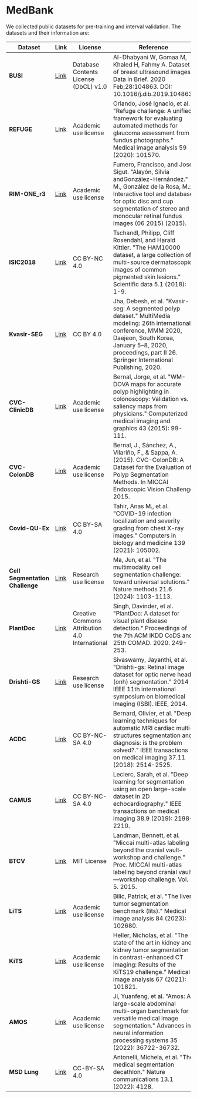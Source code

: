 # MedBank

We collected public datasets for pre-training and interval validation. The datasets and their information are:

| Dataset | Link | License | Reference |
| --- | --- | --- | --- |
| **BUSI** | [Link](https://www.kaggle.com/datasets/agneshyadav/breast-ultrasound-images-dataset-dataset-busi) | Database Contents License (DbCL) v1.0 | Al-Dhabyani W, Gomaa M, Khaled H, Fahmy A. Dataset of breast ultrasound images. Data in Brief. 2020 Feb;28:104863. DOI: 10.1016/j.dib.2019.104863. |
| **REFUGE** | [Link](https://refuge.grand-challenge.org/) | Academic use license | Orlando, José Ignacio, et al. "Refuge challenge: A unified framework for evaluating automated methods for glaucoma assessment from fundus photographs." Medical image analysis 59 (2020): 101570. |
| **RIM-ONE_r3** | [Link](https://www.idiap.ch/software/bob/docs/bob/bob.db.rimoner3/stable/index.html) | Academic use license | Fumero, Francisco, and Jose Sigut. "Alayón, Silvia andGonzález-Hernández." M., González de la Rosa, M.: Interactive tool and database for optic disc and cup segmentation of stereo and monocular retinal fundus images (06 2015) (2015). |
| **ISIC2018** | [Link](https://challenge.isic-archive.com/) | CC BY-NC 4.0 | Tschandl, Philipp, Cliff Rosendahl, and Harald Kittler. "The HAM10000 dataset, a large collection of multi-source dermatoscopic images of common pigmented skin lesions." Scientific data 5.1 (2018): 1-9. |
| **Kvasir-SEG** | [Link](https://datasets.simula.no/kvasir-seg/) | CC BY 4.0 | Jha, Debesh, et al. "Kvasir-seg: A segmented polyp dataset." MultiMedia modeling: 26th international conference, MMM 2020, Daejeon, South Korea, January 5–8, 2020, proceedings, part II 26. Springer International Publishing, 2020. |
| **CVC-ClinicDB** | [Link](https://polyp.grand-challenge.org/CVCClinicDB/) | Academic use license | Bernal, Jorge, et al. "WM-DOVA maps for accurate polyp highlighting in colonoscopy: Validation vs. saliency maps from physicians." Computerized medical imaging and graphics 43 (2015): 99-111. |
| **CVC-ColonDB** | [Link](http://vi.cvc.uab.es/colon-qa/cvccolondb/) | Academic use license | Bernal, J., Sánchez, A., Vilariño, F., & Sappa, A. (2015). CVC-ColonDB: A Dataset for the Evaluation of Polyp Segmentation Methods. In MICCAI Endoscopic Vision Challenge 2015. |
| **Covid-QU-Ex** | [Link](https://www.kaggle.com/datasets/anasmohammedtahir/covidqu) | CC BY-SA 4.0 | Tahir, Anas M., et al. "COVID-19 infection localization and severity grading from chest X-ray images." Computers in biology and medicine 139 (2021): 105002. |
| **Cell Segmentation Challenge** | [Link](https://www.nature.com/articles/s41592-024-02233-6) | Research use license | Ma, Jun, et al. "The multimodality cell segmentation challenge: toward universal solutions." Nature methods 21.6 (2024): 1103-1113. |
| **PlantDoc** | [Link](https://github.com/pratikkayal/PlantDoc-Dataset) | Creative Commons Attribution 4.0 International | Singh, Davinder, et al. "PlantDoc: A dataset for visual plant disease detection." Proceedings of the 7th ACM IKDD CoDS and 25th COMAD. 2020. 249-253. |
| **Drishti-GS** | [Link](https://ieeexplore.ieee.org/document/6867807) | Research use license |   Sivaswamy, Jayanthi, et al. "Drishti-gs: Retinal image dataset for optic nerve head (onh) segmentation." 2014 IEEE 11th international symposium on biomedical imaging (ISBI). IEEE, 2014. |
| **ACDC** | [Link](https://www.creatis.insa-lyon.fr/Challenge/acdc/) | CC BY-NC-SA 4.0 | Bernard, Olivier, et al. "Deep learning techniques for automatic MRI cardiac multi-structures segmentation and diagnosis: is the problem solved?." IEEE transactions on medical imaging 37.11 (2018): 2514-2525. |
| **CAMUS** | [Link](https://www.creatis.insa-lyon.fr/Challenge/camus/index.html) | CC BY-NC-SA 4.0 | Leclerc, Sarah, et al. "Deep learning for segmentation using an open large-scale dataset in 2D echocardiography." IEEE transactions on medical imaging 38.9 (2019): 2198-2210. |
| **BTCV** | [Link](https://www.synapse.org/Synapse:syn3193805/wiki/89480) | MIT License | Landman, Bennett, et al. "Miccai multi-atlas labeling beyond the cranial vault–workshop and challenge." Proc. MICCAI multi-atlas labeling beyond cranial vault—workshop challenge. Vol. 5. 2015. |
| **LiTS** | [Link](https://competitions.codalab.org/competitions/17094) | Academic use license | Bilic, Patrick, et al. "The liver tumor segmentation benchmark (lits)." Medical image analysis 84 (2023): 102680. |
| **KiTS** | [Link](https://kits19.grand-challenge.org/) | Academic use license | Heller, Nicholas, et al. "The state of the art in kidney and kidney tumor segmentation in contrast-enhanced CT imaging: Results of the KiTS19 challenge." Medical image analysis 67 (2021): 101821. |
| **AMOS** | [Link](https://amos22.grand-challenge.org/) | Academic use license | Ji, Yuanfeng, et al. "Amos: A large-scale abdominal multi-organ benchmark for versatile medical image segmentation." Advances in neural information processing systems 35 (2022): 36722-36732. |
| **MSD Lung** | [Link](http://medicaldecathlon.com/) | CC-BY-SA 4.0 | Antonelli, Michela, et al. "The medical segmentation decathlon." Nature communications 13.1 (2022): 4128. |
